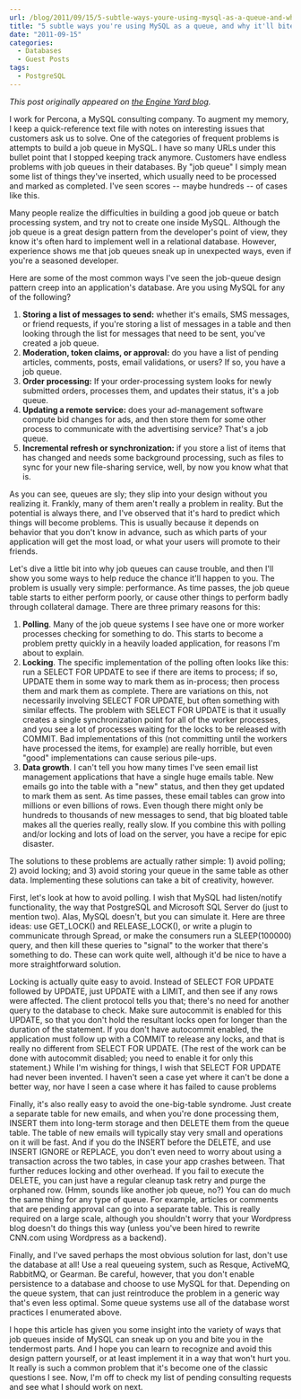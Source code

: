 ```yaml
---
url: /blog/2011/09/15/5-subtle-ways-youre-using-mysql-as-a-queue-and-why-itll-bite-you/
title: "5 subtle ways you're using MySQL as a queue, and why it'll bite you"
date: "2011-09-15"
categories:
  - Databases
  - Guest Posts
tags:
  - PostgreSQL
---
```


*This post originally appeared on [the Engine Yard blog](https://blog.engineyard.com/2011/5-subtle-ways-youre-using-mysql-as-a-queue-and-why-itll-bite-you/).*

I work for Percona, a MySQL consulting company. To augment my memory, I keep a quick-reference text file with notes on interesting issues that customers ask us to solve. One of the categories of frequent problems is attempts to build a job queue in MySQL. I have so many URLs under this bullet point that I stopped keeping track anymore. Customers have endless problems with job queues in their databases. By "job queue" I simply mean some list of things they've inserted, which usually need to be processed and marked as completed. I've seen scores -- maybe hundreds -- of cases like this.

Many people realize the difficulties in building a good job queue or batch processing system, and try not to create one inside MySQL. Although the job queue is a great design pattern from the developer's point of view, they know it's often hard to implement well in a relational database. However, experience shows me that job queues sneak up in unexpected ways, even if you're a seasoned developer.

Here are some of the most common ways I've seen the job-queue design pattern creep into an application's database. Are you using MySQL for any of the following?

1.   **Storing a list of messages to send:** whether it's emails, SMS messages, or friend requests, if you're storing a list of messages in a table and then looking through the list for messages that need to be sent, you've created a job queue.
1.   **Moderation, token claims, or approval:** do you have a list of pending articles, comments, posts, email validations, or users? If so, you have a job queue.
1.   **Order processing:** If your order-processing system looks for newly submitted orders, processes them, and updates their status, it's a job queue.
1.   **Updating a remote service:** does your ad-management software compute bid changes for ads, and then store them for some other process to communicate with the advertising service? That's a job queue.
1.   **Incremental refresh or synchronization:** if you store a list of items that has changed and needs some background processing, such as files to sync for your new file-sharing service, well, by now you know what that is.

As you can see, queues are sly; they slip into your design without you realizing it. Frankly, many of them aren't really a problem in reality. But the potential is always there, and I've observed that it's hard to predict which things will become problems. This is usually because it depends on behavior that you don't know in advance, such as which parts of your application will get the most load, or what your users will promote to their friends.

Let's dive a little bit into why job queues can cause trouble, and then I'll show you some ways to help reduce the chance it'll happen to you. The problem is usually very simple: performance. As time passes, the job queue table starts to either perform poorly, or cause other things to perform badly through collateral damage. There are three primary reasons for this:

1.   **Polling**. Many of the job queue systems I see have one or more worker processes checking for something to do. This starts to become a problem pretty quickly in a heavily loaded application, for reasons I'm about to explain.
1.   **Locking**. The specific implementation of the polling often looks like this: run a SELECT FOR UPDATE to see if there are items to process; if so, UPDATE them in some way to mark them as in-process; then process them and mark them as complete. There are variations on this, not necessarily involving SELECT FOR UPDATE, but often something with similar effects. The problem with SELECT FOR UPDATE is that it usually creates a single synchronization point for all of the worker processes, and you see a lot of processes waiting for the locks to be released with COMMIT. Bad implementations of this (not committing until the workers have processed the items, for example) are really horrible, but even "good" implementations can cause serious pile-ups.
1.   **Data growth**. I can't tell you how many times I've seen email list management applications that have a single huge emails table. New emails go into the table with a "new" status, and then they get updated to mark them as sent. As time passes, these email tables can grow into millions or even billions of rows. Even though there might only be hundreds to thousands of new messages to send, that big bloated table makes all the queries really, really slow. If you combine this with polling and/or locking and lots of load on the server, you have a recipe for epic disaster.

The solutions to these problems are actually rather simple: 1) avoid polling; 2) avoid locking; and 3) avoid storing your queue in the same table as other data. Implementing these solutions can take a bit of creativity, however.

First, let's look at how to avoid polling. I wish that MySQL had listen/notify functionality, the way that PostgreSQL and Microsoft SQL Server do (just to mention two). Alas, MySQL doesn't, but you can simulate it. Here are three ideas: use GET_LOCK() and RELEASE_LOCK(), or write a plugin to communicate through Spread, or make the consumers run a SLEEP(100000) query, and then kill these queries to "signal" to the worker that there's something to do. These can work quite well, although it'd be nice to have a more straightforward solution.

Locking is actually quite easy to avoid. Instead of SELECT FOR UPDATE followed by UPDATE, just UPDATE with a LIMIT, and then see if any rows were affected. The client protocol tells you that; there's no need for another query to the database to check. Make sure autocommit is enabled for this UPDATE, so that you don't hold the resultant locks open for longer than the duration of the statement. If you don't have autocommit enabled, the application must follow up with a COMMIT to release any locks, and that is really no different from SELECT FOR UPDATE. (The rest of the work can be done with autocommit disabled; you need to enable it for only this statement.) While I'm wishing for things, I wish that SELECT FOR UPDATE had never been invented. I haven't seen a case yet where it can't be done a better way, nor have I seen a case where it has failed to cause problems

Finally, it's also really easy to avoid the one-big-table syndrome. Just create a separate table for new emails, and when you're done processing them, INSERT them into long-term storage and then DELETE them from the queue table. The table of new emails will typically stay very small and operations on it will be fast. And if you do the INSERT before the DELETE, and use INSERT IGNORE or REPLACE, you don't even need to worry about using a transaction across the two tables, in case your app crashes between. That further reduces locking and other overhead. If you fail to execute the DELETE, you can just have a regular cleanup task retry and purge the orphaned row. (Hmm, sounds like another job queue, no?) You can do much the same thing for any type of queue. For example, articles or comments that are pending approval can go into a separate table. This is really required on a large scale, although you shouldn't worry that your Wordpress blog doesn't do things this way (unless you've been hired to rewrite CNN.com using Wordpress as a backend).

Finally, and I've saved perhaps the most obvious solution for last, don't use the database at all! Use a real queueing system, such as Resque, ActiveMQ, RabbitMQ, or Gearman. Be careful, however, that you don't enable persistence to a database and choose to use MySQL for that. Depending on the queue system, that can just reintroduce the problem in a generic way that's even less optimal. Some queue systems use all of the database worst practices I enumerated above.

I hope this article has given you some insight into the variety of ways that job queues inside of MySQL can sneak up on you and bite you in the tendermost parts. And I hope you can learn to recognize and avoid this design pattern yourself, or at least implement it in a way that won't hurt you. It really is such a common problem that it's become one of the classic questions I see. Now, I'm off to check my list of pending consulting requests and see what I should work on next.



